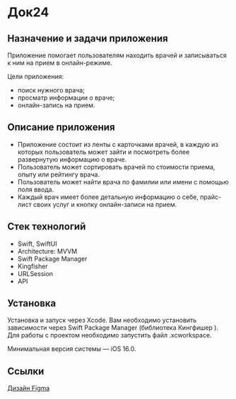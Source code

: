 # Док24

## Назначение и задачи приложения ##

Приложение помогает пользователям находить врачей и записываться к ним на прием в онлайн-режиме.

Цели приложения:

- поиск нужного врача;
- просматр информации о враче;
- онлайн-запись на прием.

## Описание приложения ##
- Приложение состоит из ленты с карточками врачей, в каждую из которых пользователь может зайти и посмотреть более развернутую информацию о враче.
- Пользователь может сортировать врачей по стоимости приема, опыту или рейтингу врача.
- Пользователь может найти врача по фамилии или имени с помощью поля ввода.
- Каждый врач имеет более детальную информацию о себе, прайс-лист своих услуг и кнопку онлайн-записи на прием.

## Стек технологий ##
- Swift, SwiftUI
- Architecture: MVVM
- Swift Package Manager
- Kingfisher
- URLSession
- API

## Установка ##
Установка и запуск через Xcode. Вам необходимо установить зависимости через Swift Package Manager (библиотека Кингфишер ). Для работы с проектом необходимо запустить файл .xcworkspace.

Минимальная версия системы — iOS 16.0.

## Ссылки ##
[Дизайн Figma](https://www.figma.com/design/Kwic8nnnhxLYztOswqQWix/Test?node-id=648-2341&t=BNRRRihZnDXf2cy5-0)
